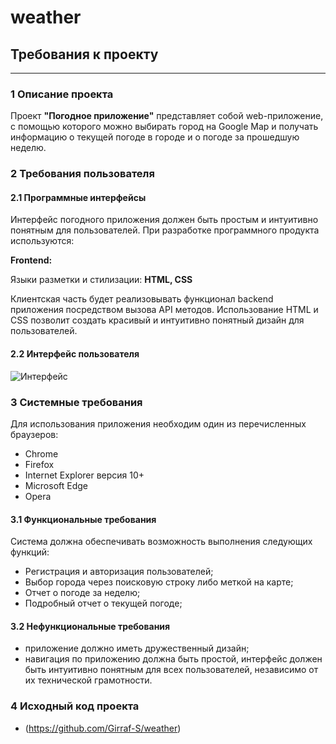 # weather
## Требования к проекту
---

### 1 Описание проекта
Проект **"Погодное приложение"** представляет собой web-приложение, с помощью которого можно выбирать город на Google Map и получать информацию о текущей погоде в городе и о погоде за прошедшую неделю.
### 2 Требования пользователя

#### 2.1 Программные интерфейсы
Интерфейс погодного приложения должен быть простым и интуитивно понятным для пользователей. При разработке программного продукта используются:

**Frontend:**

Языки разметки и стилизации: **HTML, CSS**

Клиентская часть будет реализовывать функционал backend приложения посредством вызова API методов. Использование HTML и CSS позволит создать красивый и интуитивно понятный дизайн для пользователей.

#### 2.2 Интерфейс пользователя
![Интерфейс](https://github.com/Girraf-S/weather/assets/102618764/a203c99b-7b6d-4525-876c-c3252f390a7b)


### 3 Системные требования

Для использования приложения необходим один из перечисленных браузеров:
- Chrome
- Firefox
- Internet Explorer версия 10+
- Microsoft Edge
- Opera
  
#### 3.1 Функциональные требования

Система должна обеспечивать возможность выполнения следующих функций:
- Регистрация и авторизация пользователей;
- Выбор города через поисковую строку либо меткой на карте;
- Отчет о погоде за неделю;
- Подробный отчет о текущей погоде;

#### 3.2 Нефункциональные требования

- приложение должно иметь дружественный дизайн;
- навигация по приложению должна быть простой, интерфейс должен быть интуитивно понятным для всех пользователей, независимо от их технической грамотности.

### 4 Исходный код проекта

- (https://github.com/Girraf-S/weather)

